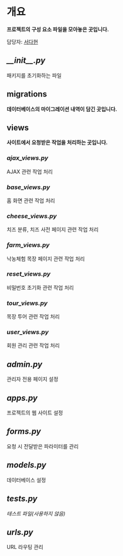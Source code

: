 # 개요
**프로젝트의 구성 요소 파일을 모아놓은 곳입니다.**

담당자: [서다현](https://github.com/DahyeonS)

## <i>\_\_init\_\_.py</i>
패키지를 초기화하는 파일

## migrations
**데이터베이스의 마이그레이션 내역이 담긴 곳입니다.**

## views
**사이트에서 요청받은 작업을 처리하는 곳입니다.**

### *ajax_views.py*
AJAX 관련 작업 처리

### *base_views.py*
홈 화면 관련 작업 처리

### *cheese_views.py*
치즈 분류, 치즈 사전 페이지 관련 작업 처리

### *farm_views.py*
낙농체험 목장 페이지 관련 작업 처리

### *reset_views.py*
비밀번호 초기화 관련 작업 처리

### *tour_views.py*
목장 투어 관련 작업 처리

### *user_views.py*
회원 관리 관련 작업 처리

## *admin.py*
관리자 전용 페이지 설정

## *apps.py*
프로젝트의 웹 사이트 설정

## *forms.py*
요청 시 전달받은 파라미터를 관리

## *models.py*
데이터베이스 설정

## *tests.py*
*테스트 파일(사용하지 않음)*

## *urls.py*
URL 라우팅 관리
